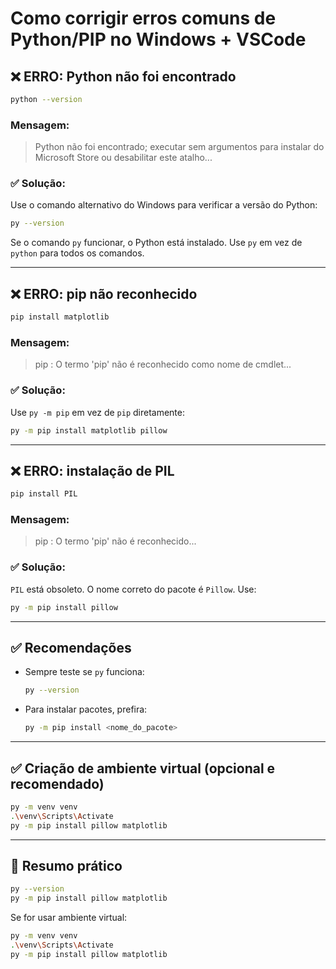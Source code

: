 # Como corrigir erros comuns de Python/PIP no Windows + VSCode

## ❌ ERRO: Python não foi encontrado

```bash
python --version
````

### Mensagem:

> Python não foi encontrado; executar sem argumentos para instalar do Microsoft Store ou desabilitar este atalho...

### ✅ Solução:

Use o comando alternativo do Windows para verificar a versão do Python:

```bash
py --version
```

Se o comando `py` funcionar, o Python está instalado. Use `py` em vez de `python` para todos os comandos.

---

## ❌ ERRO: pip não reconhecido

```bash
pip install matplotlib
```

### Mensagem:

> pip : O termo 'pip' não é reconhecido como nome de cmdlet...

### ✅ Solução:

Use `py -m pip` em vez de `pip` diretamente:

```bash
py -m pip install matplotlib pillow
```

---

## ❌ ERRO: instalação de PIL

```bash
pip install PIL
```

### Mensagem:

> pip : O termo 'pip' não é reconhecido...

### ✅ Solução:

`PIL` está obsoleto. O nome correto do pacote é `Pillow`. Use:

```bash
py -m pip install pillow
```

---

## ✅ Recomendações

* Sempre teste se `py` funciona:

  ```bash
  py --version
  ```
* Para instalar pacotes, prefira:

  ```bash
  py -m pip install <nome_do_pacote>
  ```

---

## ✅ Criação de ambiente virtual (opcional e recomendado)

```bash
py -m venv venv
.\venv\Scripts\Activate
py -m pip install pillow matplotlib
```

---

## 📌 Resumo prático

```bash
py --version
py -m pip install pillow matplotlib
```

Se for usar ambiente virtual:

```bash
py -m venv venv
.\venv\Scripts\Activate
py -m pip install pillow matplotlib
```


